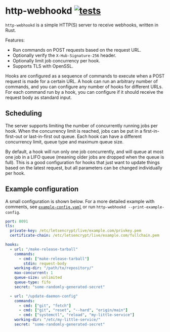 # http-webhookd [![tests](https://github.com/de-vri-es/http-webhookd-rs/workflows/tests/badge.svg)](https://github.com/de-vri-es/http-webhookd-rs/actions?query=workflow%3Atests)

`http-webhookd` is a simple HTTP(S) server to receive webhooks, written in Rust.

Features:
 * Run commands on POST requests based on the request URL.
 * Optionally verify the `X-Hub-Signature-256` header.
 * Optionally limit job concurrency per hook.
 * Supports TLS with OpenSSL.

Hooks are configured as a sequence of commands to execute when a POST request is made for a certain URL.
A hook can run an arbitrary number of commands, and you can configure any number of hooks for different URLs.
For each command run by a hook, you can configure if it should receive the request body as standard input.

## Scheduling
The server supports limiting the number of concurrently running jobs per hook.
When the concurrency limit is reached, jobs can be put in a first-in-first-out or last-in-first out queue.
Each hook can have a different concurrency limit, queue type and maximum queue size.

By default, a hook will run only one job concurrently, and will queue at most one job in a LIFO queue (meaning older jobs are dropped when the queue is full).
This is a good configuration for hooks that just want to update things based on the latest request,
but all parameters can be changed individually per hook.

## Example configuration
A small configuration is shown below.
For a more detailed example with comments, see [`example-config.yaml`](example-config.yaml) or run `http-webhookd --print-example-config`.

```yaml
port: 8091
tls:
  private-key: /etc/letsencrypt/live/example.com/privkey.pem
  certificate-chain: /etc/letsencrypt/live/example.com/fullchain.pem

hooks:
  - url: "/make-release-tarball"
    commands:
      - cmd: ["make-release-tarball"]
        stdin: request-body
    working-dir: "/path/to/repository/"
    max-concurrent: 1
    queue-size: unlimited
    queue-type: fifo
    secret: "some-randomly-generated-secret"

  - url: "/update-daemon-config"
    commands:
      - cmd: ["git", "fetch"]
      - cmd: ["git", "reset", "--hard", "origin/main"]
      - cmd: ["systemctl", "reload", "my-little-service"]
    working-dir: "/etc/my-little-service/"
    secret: "some-randomly-generated-secret"
```
